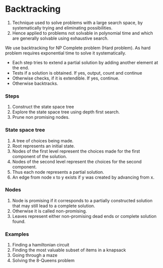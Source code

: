 # Backtracking

1. Technique used to solve problems with a large search space, by systematically trying and eliminating possibilities.
2. Hence applied to problems not solvable in polynomial time and which are generally solvable using exhaustive search.

We use backtracking for NP Complete problem (Hard problem). As hard problem requires exponential time to solve it systematically.

- Each step tries to extend a partial solution by adding another element at the end.
- Tests if a solution is obtained. If yes, output, count and continue
- Otherwise checks, if it is extendible. If yes, continue.
- Otherwise backtracks.

### Steps

1. Construct the state space tree
2. Explore the state space tree using depth first search.
3. Prune non promising nodes.

### State space tree

1. A tree of choices being made.
2. Root represents an initial state.
3. Nodes of the first level represent the choices made for the first component of the solution.
4. Nodes of the second level represent the choices for the second component.
5. Thus each node represents a partial solution.
6. An edge from node x to y exists if y was created by advancing from x.

### Nodes

1. Node is promising if it corresponds to a partially constructed solution that may still lead to a complete solution.
2. Otherwise it is called non-promising.
3. Leaves represent either non-promising dead ends or complete solution found.

### Examples

1. Finding a hamiltonian circuit
2. Finding the most valuable subset of items in a knapsack
3. Going through a maze
4. Solving the 8-Queens problem
